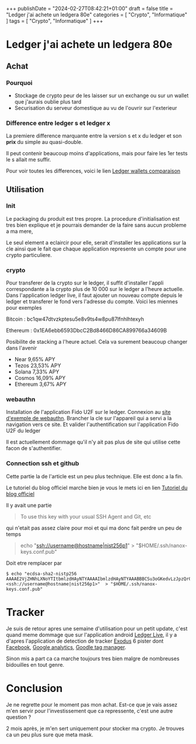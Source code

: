 +++
publishDate = "2024-02-27T08:42:21+01:00"
draft = false
title = "Ledger j'ai achete un ledgera 80e"
categories = [ "Crypto", "Informatique" ]
tags = [ "Crypto", "Informatique" ]
+++

# Ledger j'ai achete un ledgera 80e

## Achat

### Pourquoi

- Stockage de crypto peur de les laisser sur un exchange ou sur un wallet que j'aurais oublie plus tard
- Securisation du serveur domestique au vu de l'ouvrir sur l'exterieur

### Difference entre ledger s et ledger x

La premiere difference marquante entre la version s et x du ledger et son **prix** du simple au quasi-double.

Il peut contenir beaucoup moins d'applications, mais pour faire les 1er tests le s allait me suffir.

Pour voir toutes les differences, voici le lien [Ledger wallets comparaison](https://shop.ledger.com/pages/hardware-wallets-comparison)

## Utilisation

### Init

Le packaging du produit est tres propre. La procedure d'initialisation est tres bien explique et je pourrais demander de la faire sans aucun probleme a ma mere,

Le seul element a eclaircir pour elle, serait d'installer les applications sur la cle ainsi que le fait que chaque application represente un compte pour une crypto particuliere.

### crypto

Pour transferer de la crypto sur le ledger, il suffit d'installer l'appli correspondante a la crypto plus de 10 000 sur le ledger a l'heure actuelle. Dans l'application ledger live, il faut ajouter un nouveau compte depuis le ledger et transferer le fond vers l'adresse du compte. Voici les miennes pour exemples 

Bitcoin : bc1qw47dtvzkptesu5e8v9ts4w8pu87lfnhlhtexyh

Ethereum : 0x1EA6ebb6593DbcC2Bd8466D86CA899766a34609B

Posibilite de stacking a l'heure actuel. Cela va surement beaucoup changer dans l'avenir

- Near 9,65% APY
- Tezos 23,53% APY
- Solana 7,33% APY
- Cosmos 16,09% APY
- Ethereum 3,67% APY

### webauthn

Installation de l'application Fido U2F sur le ledger. Connexion au [site d'exemple de webauthn](https://webauthn.io/). Brancher la cle sur l'appareil qui a servi a la navigation vers ce site. Et valider l'authentification sur l'application Fido U2F du ledger

Il est actuellement dommage qu'il n'y ait pas plus de site qui utilise cette facon de s'authentifier.

### Connection ssh et github

Cette partie la de l'article est un peu plus technique. Elle est donc a la fin.

Le tutoriel du blog officiel marche bien je vous le mets ici en lien [Tutoriel du blog officiel](https://www.ledger.com/blog/ssh/)

Il y avait une partie 
> To use this key with your usual SSH Agent and Git, etc

qui n'etait pas assez claire pour moi et qui ma donc fait perdre un peu de temps 
> echo "<ssh://username@hostname|nist256p1>" > "$HOME/.ssh/nanox-keys.conf.pub"

Doit etre remplacer par 
```console
$ echo "ecdsa-sha2-nistp256 AAAAE2VjZHNhLXNoYTItbmlzdHAyNTYAAAAIbmlzdHAyNTYAAABBBCSu3oGKedvLzJpzQr0kGCr7eIyXy67zszMcQCnDUmeAzqlZt9skK0vM/HDquta8vNH77Y9gfjaEWozzfpYCSe0= <ssh://username@hostname|nist256p1>"  > "$HOME/.ssh/nanox-keys.conf.pub"
```

# Tracker

Je suis de retour apres une semaine d'utilisation pour un petit update, c'est quand meme dommage que sur l'application android [Ledger Live](https://play.google.com/store/apps/details?id=com.ledger.live&hl=fr&gl=US&pli=1), il y a d'apres l'application de detection de tracker [Exodus](https://exodus-privacy.eu.org/fr/) 6 pister dont [Facebook](https://facebook.com/), [Google analytics](https://analytics.google.com/), [Goodle tag manager](https://tagmanager.google.com/).

Sinon mis a part ca ca marche toujours tres bien malgre de nombreuses bidouilles en tout genre.

# Conclusion

Je ne regrette pour le moment pas mon achat. Est-ce que je vais assez m'en servir pour l'investissement que ca repressente, c'est une autre question ?

2 mois après, je m'en sert uniquement pour stocker ma crypto. Je trouves ca un peu plus sure que meta mask.

